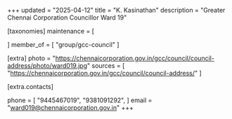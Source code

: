 +++
updated = "2025-04-12"
title = "K. Kasinathan"
description = "Greater Chennai Corporation Councillor Ward 19"

[taxonomies]
maintenance = [

]
member_of = [
    "group/gcc-council"
]

[extra]
photo = "https://chennaicorporation.gov.in/gcc/council/council-address/photo/ward019.jpg"
sources = [
    "https://chennaicorporation.gov.in/gcc/council/council-address/"
]

[extra.contacts]

phone = [
    "9445467019",
    "9381091292",
    ]
email = "ward019@chennaicorporation.gov.in"
+++